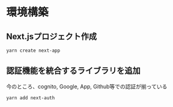 # 環境構築

## Next.jsプロジェクト作成

```bash
yarn create next-app
```

## 認証機能を統合するライブラリを追加

今のところ、cognito, Google, App, Github等での認証が揃っている

```bash
yarn add next-auth
```